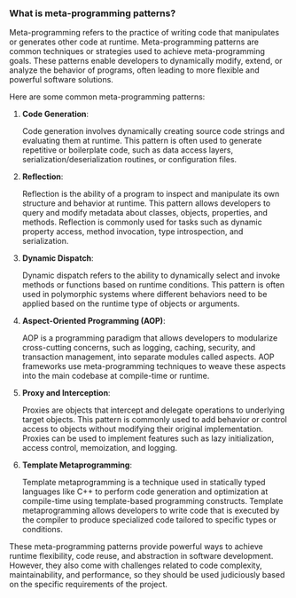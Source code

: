 ### What is meta-programming patterns?

Meta-programming refers to the practice of writing code that manipulates or generates other code at runtime. Meta-programming patterns are common techniques or strategies used to achieve meta-programming goals. These patterns enable developers to dynamically modify, extend, or analyze the behavior of programs, often leading to more flexible and powerful software solutions.

Here are some common meta-programming patterns:

1. **Code Generation**:
    
    Code generation involves dynamically creating source code strings and evaluating them at runtime. This pattern is often used to generate repetitive or boilerplate code, such as data access layers, serialization/deserialization routines, or configuration files.

2. **Reflection**:

    Reflection is the ability of a program to inspect and manipulate its own structure and behavior at runtime. This pattern allows developers to query and modify metadata about classes, objects, properties, and methods. Reflection is commonly used for tasks such as dynamic property access, method invocation, type introspection, and serialization.

3. **Dynamic Dispatch**:

    Dynamic dispatch refers to the ability to dynamically select and invoke methods or functions based on runtime conditions. This pattern is often used in polymorphic systems where different behaviors need to be applied based on the runtime type of objects or arguments.

4. **Aspect-Oriented Programming (AOP)**:

    AOP is a programming paradigm that allows developers to modularize cross-cutting concerns, such as logging, caching, security, and transaction management, into separate modules called aspects. AOP frameworks use meta-programming techniques to weave these aspects into the main codebase at compile-time or runtime.

5. **Proxy and Interception**:

    Proxies are objects that intercept and delegate operations to underlying target objects. This pattern is commonly used to add behavior or control access to objects without modifying their original implementation. Proxies can be used to implement features such as lazy initialization, access control, memoization, and logging.

6. **Template Metaprogramming**:

    Template metaprogramming is a technique used in statically typed languages like C++ to perform code generation and optimization at compile-time using template-based programming constructs. Template metaprogramming allows developers to write code that is executed by the compiler to produce specialized code tailored to specific types or conditions.

These meta-programming patterns provide powerful ways to achieve runtime flexibility, code reuse, and abstraction in software development. However, they also come with challenges related to code complexity, maintainability, and performance, so they should be used judiciously based on the specific requirements of the project.